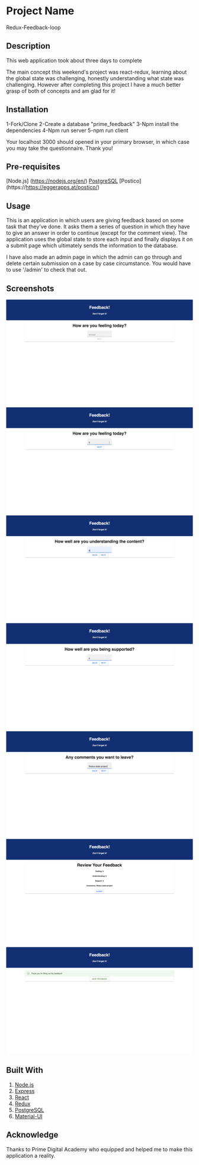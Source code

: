# Project Name 
Redux-Feedback-loop

## Description
This web application took about three days to complete

The main concept this weekend's project was react-redux, learning about the global state was challenging, honestly understanding what state was challenging. However after completing this project I have a much better grasp of both of concepts and am glad for it!

## Installation
1-Fork/Clone
2-Create a database "prime_feedback"
3-Npm install the dependencies
4-Npm run server
5-npm run client

Your localhost 3000 should opened in your primary browser, in which case you may take the questionnaire. 
Thank you!

## Pre-requisites
[Node.js] (https://nodejs.org/en/)
[PostgreSQL](https://www.postgresql.org/)
[Postico] (https://https://eggerapps.at/postico/)

## Usage
This is an application in which users are giving feedback based on some task that they've done. It asks them a series of question in which they have to give an answer in order to continue (except for the comment view). The application uses the global state to store each input and finally displays it on a submit page which ultimately sends the information to the database. 

I have also made an admin page in which the admin can go through and delete certain submission on a case by case circumstance. You would have to use '/admin' to check that out.

## Screenshots

![Screenshot 12](screenshot12.png)
![Screenshot 13](screenshot13.png)
![Screenshot 14](screenshot14.png)
![Screenshot 15](screenshot15.png)
![Screenshot 16](screenshot16.png)
![Screenshot 17](screenshot17.png)
![Screenshot 18](screenshot18.png)

## Built With

1. [Node.js](https://nodejs.org/en/)
2. [Express](https://expressjs.com/)
3. [React](https://reactjs.org/)
4. [Redux](https://redux.js.org/)
6. [PostgreSQL](https://www.postgresql.org/)
7. [Material-UI](https://mui.com/)

## Acknowledge 
Thanks to Prime Digital Academy who equipped and helped me to make this application a reality.
